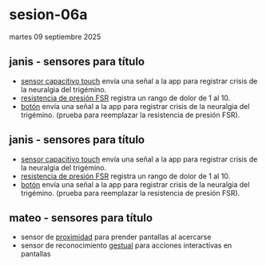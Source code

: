 # sesion-06a

martes 09 septiembre 2025

## janis - sensores para título

- [sensor capacitivo touch](https://afel.cl/products/sensor-capacitivo-touch-ttp223b) envía una señal a la app para registrar crisis de la neuralgia del trigémino.
- [resistencia de presión FSR](https://shorturl.at/okorP) registra un rango de dolor de 1 al 10.
- [botón](https://afel.cl/products/kit-boton-tactil-6x6x5-interruptor-5-unidades?_pos=2&_sid=dd2a6ea94&_ss=r) envía una señal a la app para registrar crisis de la neuralgia del trigémino. (prueba para reemplazar la resistencia de presión FSR).

## janis - sensores para título

- [sensor capacitivo touch](https://afel.cl/products/sensor-capacitivo-touch-ttp223b) envía una señal a la app para registrar crisis de la neuralgia del trigémino.
- [resistencia de presión FSR](https://shorturl.at/okorP) registra un rango de dolor de 1 al 10.
- [botón](https://afel.cl/products/kit-boton-tactil-6x6x5-interruptor-5-unidades?_pos=2&_sid=dd2a6ea94&_ss=r) envía una señal a la app para registrar crisis de la neuralgia del trigémino. (prueba para reemplazar la resistencia de presión FSR).

## mateo - sensores para título

- sensor de [proximidad](https://shorturl.at/NPNDn) para prender pantallas al acercarse
- sensor de reconocimiento [gestual](https://afel.cl/products/sensor-reconocimiento-gestual-paj7620) para acciones interactivas en pantallas
